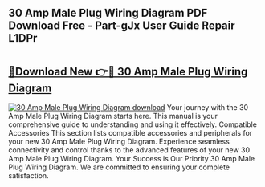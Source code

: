 ## 30 Amp Male Plug Wiring Diagram PDF Download Free - Part-gJx User Guide Repair L1DPr

# <h2><a href="http://dfn1r4x.blite.top/?on=30+Amp+Male+Plug+Wiring+Diagram">🔗Download New 👉🔴 30 Amp Male Plug Wiring Diagram</a></h2>

[![30 Amp Male Plug Wiring Diagram download](https://i.imgur.com/lujVjoI.png)](http://dfn1r4x.blite.top/?on=30+Amp+Male+Plug+Wiring+Diagram)
Your journey with the 30 Amp Male Plug Wiring Diagram starts here. This manual is your comprehensive guide to understanding and using it effectively. Compatible Accessories This section lists compatible accessories and peripherals for your new 30 Amp Male Plug Wiring Diagram. Experience seamless connectivity and control thanks to the advanced features of your new 30 Amp Male Plug Wiring Diagram. Your Success is Our Priority 30 Amp Male Plug Wiring Diagram. We are committed to ensuring your complete satisfaction.
